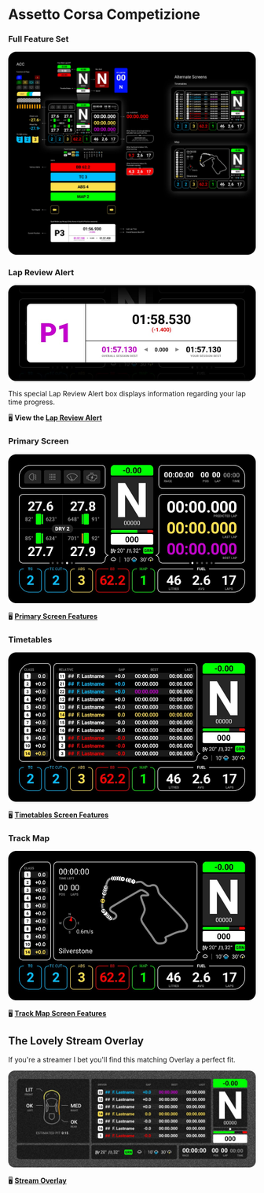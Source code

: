 # Assetto Corsa Competizione

### Full Feature Set

![Full Feature Set](../images/AllFeatures-ACC.jpg)

### Lap Review Alert

[![Lap Review Alert](../images/QualiLapReview.jpg)](quali-acc.md)

This special Lap Review Alert box displays information regarding your lap time progress.

🖥 **View the [Lap Review Alert](quali-acc.md)**

### Primary Screen

[![Primary Screen](../images/Primary-ACC.jpg)](primary-acc.md)

🖥 **[Primary Screen Features](primary-acc.md)**

### Timetables
[![Timetables](../images/AlternateTimetables-ACC.jpg)](timetables-acc.md)

🖥 **[Timetables Screen Features](timetables-acc.md)**


### Track Map
[![Primary Screen](../images/AlternateMap-ACC.jpg)](track-map-acc.md)

🖥 **[Track Map Screen Features](track-map-acc.md)**

## The Lovely Stream Overlay
If you're a streamer I bet you'll find this matching Overlay a perfect fit. 

[![Lovely Overlay](../images/Overlay-ACC.jpg)](overlay-acc.md)

🖥 **[Stream Overlay](overlay-acc.md)**
